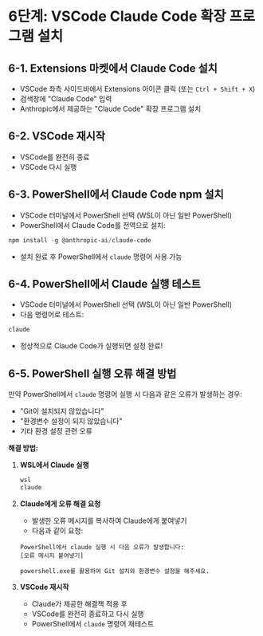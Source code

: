 # 6단계: VSCode Claude Code 확장 프로그램 설치

## 6-1. Extensions 마켓에서 Claude Code 설치
- VSCode 좌측 사이드바에서 Extensions 아이콘 클릭 (또는 `Ctrl + Shift + X`)
- 검색창에 "Claude Code" 입력
- Anthropic에서 제공하는 "Claude Code" 확장 프로그램 설치

## 6-2. VSCode 재시작
- VSCode를 완전히 종료
- VSCode 다시 실행

## 6-3. PowerShell에서 Claude Code npm 설치
- VSCode 터미널에서 PowerShell 선택 (WSL이 아닌 일반 PowerShell)
- PowerShell에서 Claude Code를 전역으로 설치:
```powershell
npm install -g @anthropic-ai/claude-code
```
- 설치 완료 후 PowerShell에서 `claude` 명령어 사용 가능

## 6-4. PowerShell에서 Claude 실행 테스트
- VSCode 터미널에서 PowerShell 선택 (WSL이 아닌 일반 PowerShell)
- 다음 명령어로 테스트:
```powershell
claude
```
- 정상적으로 Claude Code가 실행되면 설정 완료!

## 6-5. PowerShell 실행 오류 해결 방법
만약 PowerShell에서 `claude` 명령어 실행 시 다음과 같은 오류가 발생하는 경우:
- "Git이 설치되지 않았습니다"
- "환경변수 설정이 되지 않았습니다"
- 기타 환경 설정 관련 오류

**해결 방법:**
1. **WSL에서 Claude 실행**
   ```bash
   wsl
   claude
   ```

2. **Claude에게 오류 해결 요청**
   - 발생한 오류 메시지를 복사하여 Claude에게 붙여넣기
   - 다음과 같이 요청: 
   ```
   PowerShell에서 claude 실행 시 다음 오류가 발생합니다:
   [오류 메시지 붙여넣기]
   
   powershell.exe를 활용하여 Git 설치와 환경변수 설정을 해주세요.
   ```

3. **VSCode 재시작**
   - Claude가 제공한 해결책 적용 후
   - VSCode를 완전히 종료하고 다시 실행
   - PowerShell에서 `claude` 명령어 재테스트